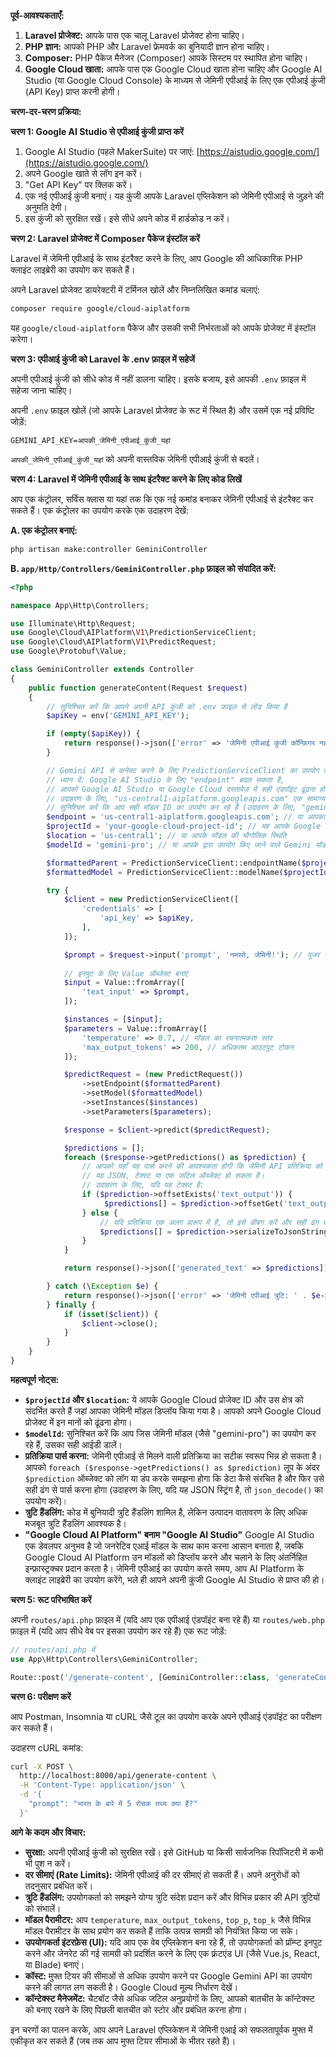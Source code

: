 
**पूर्व-आवश्यकताएँ:**

1.  **Laravel प्रोजेक्ट:** आपके पास एक चालू Laravel प्रोजेक्ट होना चाहिए।
2.  **PHP ज्ञान:** आपको PHP और Laravel फ्रेमवर्क का बुनियादी ज्ञान होना चाहिए।
3.  **Composer:** PHP पैकेज मैनेजर (Composer) आपके सिस्टम पर स्थापित होना चाहिए।
4.  **Google Cloud खाता:** आपके पास एक Google Cloud खाता होना चाहिए और Google AI Studio (या Google Cloud Console) के माध्यम से जेमिनी एपीआई के लिए एक एपीआई कुंजी (API Key) प्राप्त करनी होगी।

**चरण-दर-चरण प्रक्रिया:**

**चरण 1: Google AI Studio से एपीआई कुंजी प्राप्त करें**

1.  Google AI Studio (पहले MakerSuite) पर जाएं: [https://aistudio.google.com/](https://aistudio.google.com/)
2.  अपने Google खाते से लॉग इन करें।
3.  "Get API Key" पर क्लिक करें।
4.  एक नई एपीआई कुंजी बनाएं। यह कुंजी आपके Laravel एप्लिकेशन को जेमिनी एपीआई से जुड़ने की अनुमति देगी।
5.  इस कुंजी को सुरक्षित रखें। इसे सीधे अपने कोड में हार्डकोड न करें।

**चरण 2: Laravel प्रोजेक्ट में Composer पैकेज इंस्टॉल करें**

Laravel में जेमिनी एपीआई के साथ इंटरैक्ट करने के लिए, आप Google की आधिकारिक PHP क्लाइंट लाइब्रेरी का उपयोग कर सकते हैं।

अपने Laravel प्रोजेक्ट डायरेक्टरी में टर्मिनल खोलें और निम्नलिखित कमांड चलाएं:

```bash
composer require google/cloud-aiplatform
```

यह `google/cloud-aiplatform` पैकेज और उसकी सभी निर्भरताओं को आपके प्रोजेक्ट में इंस्टॉल करेगा।

**चरण 3: एपीआई कुंजी को Laravel के .env फ़ाइल में सहेजें**

अपनी एपीआई कुंजी को सीधे कोड में नहीं डालना चाहिए। इसके बजाय, इसे आपकी `.env` फ़ाइल में सहेजा जाना चाहिए।

अपनी `.env` फ़ाइल खोलें (जो आपके Laravel प्रोजेक्ट के रूट में स्थित है) और उसमें एक नई प्रविष्टि जोड़ें:

```dotenv
GEMINI_API_KEY=आपकी_जेमिनी_एपीआई_कुंजी_यहां
```

`आपकी_जेमिनी_एपीआई_कुंजी_यहां` को अपनी वास्तविक जेमिनी एपीआई कुंजी से बदलें।

**चरण 4: Laravel में जेमिनी एपीआई के साथ इंटरैक्ट करने के लिए कोड लिखें**

आप एक कंट्रोलर, सर्विस क्लास या यहां तक कि एक नई कमांड बनाकर जेमिनी एपीआई से इंटरैक्ट कर सकते हैं। एक कंट्रोलर का उपयोग करके एक उदाहरण देखें:

**A. एक कंट्रोलर बनाएं:**

```bash
php artisan make:controller GeminiController
```

**B. `app/Http/Controllers/GeminiController.php` फ़ाइल को संपादित करें:**

```php
<?php

namespace App\Http\Controllers;

use Illuminate\Http\Request;
use Google\Cloud\AIPlatform\V1\PredictionServiceClient;
use Google\Cloud\AIPlatform\V1\PredictRequest;
use Google\Protobuf\Value;

class GeminiController extends Controller
{
    public function generateContent(Request $request)
    {
        // सुनिश्चित करें कि आपने अपनी API कुंजी को .env फ़ाइल से लोड किया है
        $apiKey = env('GEMINI_API_KEY');

        if (empty($apiKey)) {
            return response()->json(['error' => 'जेमिनी एपीआई कुंजी कॉन्फ़िगर नहीं है।'], 500);
        }

        // Gemini API से कनेक्ट करने के लिए PredictionServiceClient का उपयोग करें
        // ध्यान दें: Google AI Studio के लिए "endpoint" बदल सकता है,
        // आपको Google AI Studio या Google Cloud दस्तावेज़ में सही एंडपॉइंट ढूंढना होगा।
        // उदाहरण के लिए, "us-central1-aiplatform.googleapis.com" एक सामान्य एंडपॉइंट है।
        // सुनिश्चित करें कि आप सही मॉडल ID का उपयोग कर रहे हैं (उदाहरण के लिए, "gemini-pro" या "gemini-ultra")
        $endpoint = 'us-central1-aiplatform.googleapis.com'; // या आपका विशिष्ट एंडपॉइंट
        $projectId = 'your-google-cloud-project-id'; // यह आपके Google Cloud प्रोजेक्ट का ID होगा
        $location = 'us-central1'; // या आपके मॉडल की भौगोलिक स्थिति
        $modelId = 'gemini-pro'; // या आपके द्वारा उपयोग किए जाने वाले Gemini मॉडल का ID

        $formattedParent = PredictionServiceClient::endpointName($projectId, $location, $endpoint);
        $formattedModel = PredictionServiceClient::modelName($projectId, $location, $modelId);

        try {
            $client = new PredictionServiceClient([
                'credentials' => [
                    'api_key' => $apiKey,
                ],
            ]);

            $prompt = $request->input('prompt', 'नमस्ते, जेमिनी!'); // यूजर से प्रॉम्प्ट प्राप्त करें
            
            // इनपुट के लिए Value ऑब्जेक्ट बनाएं
            $input = Value::fromArray([
                'text_input' => $prompt,
            ]);

            $instances = [$input];
            $parameters = Value::fromArray([
                'temperature' => 0.7, // मॉडल का रचनात्मकता स्तर
                'max_output_tokens' => 200, // अधिकतम आउटपुट टोकन
            ]);

            $predictRequest = (new PredictRequest())
                ->setEndpoint($formattedParent)
                ->setModel($formattedModel)
                ->setInstances($instances)
                ->setParameters($parameters);

            $response = $client->predict($predictRequest);

            $predictions = [];
            foreach ($response->getPredictions() as $prediction) {
                // आपको यहाँ यह पार्स करने की आवश्यकता होगी कि जेमिनी API प्रतिक्रिया को कैसे संरचित करता है।
                // यह JSON, टेक्स्ट या एक जटिल ऑब्जेक्ट हो सकता है।
                // उदाहरण के लिए, यदि यह टेक्स्ट है:
                if ($prediction->offsetExists('text_output')) {
                     $predictions[] = $prediction->offsetGet('text_output');
                } else {
                    // यदि प्रतिक्रिया एक अलग प्रारूप में है, तो इसे डीबग करें और सही ढंग से पार्स करें।
                    $predictions[] = $prediction->serializeToJsonString(); 
                }
            }

            return response()->json(['generated_text' => $predictions]);

        } catch (\Exception $e) {
            return response()->json(['error' => 'जेमिनी एपीआई त्रुटि: ' . $e->getMessage()], 500);
        } finally {
            if (isset($client)) {
                $client->close();
            }
        }
    }
}
```

**महत्वपूर्ण नोट्स:**

  * **`$projectId` और `$location`:** ये आपके Google Cloud प्रोजेक्ट ID और उस क्षेत्र को संदर्भित करते हैं जहां आपका जेमिनी मॉडल डिप्लॉय किया गया है। आपको अपने Google Cloud प्रोजेक्ट में इन मानों को ढूंढना होगा।
  * **`$modelId`:** सुनिश्चित करें कि आप जिस जेमिनी मॉडल (जैसे "gemini-pro") का उपयोग कर रहे हैं, उसका सही आईडी डालें।
  * **प्रतिक्रिया पार्स करना:** जेमिनी एपीआई से मिलने वाली प्रतिक्रिया का सटीक स्वरूप भिन्न हो सकता है। आपको `foreach ($response->getPredictions() as $prediction)` लूप के अंदर `$prediction` ऑब्जेक्ट को लॉग या डंप करके समझना होगा कि डेटा कैसे संरचित है और फिर उसे सही ढंग से पार्स करना होगा (उदाहरण के लिए, यदि यह JSON स्ट्रिंग है, तो `json_decode()` का उपयोग करें)।
  * **त्रुटि हैंडलिंग:** कोड में बुनियादी त्रुटि हैंडलिंग शामिल है, लेकिन उत्पादन वातावरण के लिए अधिक मजबूत त्रुटि हैंडलिंग आवश्यक है।
  * **"Google Cloud AI Platform" बनाम "Google AI Studio"** Google AI Studio एक डेवलपर अनुभव है जो जनरेटिव एआई मॉडल के साथ काम करना आसान बनाता है, जबकि Google Cloud AI Platform उन मॉडलों को डिप्लॉय करने और चलाने के लिए अंतर्निहित इन्फ्रास्ट्रक्चर प्रदान करता है। जेमिनी एपीआई का उपयोग करते समय, आप AI Platform के क्लाइंट लाइब्रेरी का उपयोग करेंगे, भले ही आपने अपनी कुंजी Google AI Studio से प्राप्त की हो।

**चरण 5: रूट परिभाषित करें**

अपनी `routes/api.php` फ़ाइल में (यदि आप एक एपीआई एंडपॉइंट बना रहे हैं) या `routes/web.php` फ़ाइल में (यदि आप सीधे वेब पर इसका उपयोग कर रहे हैं) एक रूट जोड़ें:

```php
// routes/api.php में
use App\Http\Controllers\GeminiController;

Route::post('/generate-content', [GeminiController::class, 'generateContent']);
```

**चरण 6: परीक्षण करें**

आप Postman, Insomnia या cURL जैसे टूल का उपयोग करके अपने एपीआई एंडपॉइंट का परीक्षण कर सकते हैं।

उदाहरण cURL कमांड:

```bash
curl -X POST \
  http://localhost:8000/api/generate-content \
  -H 'Content-Type: application/json' \
  -d '{
    "prompt": "भारत के बारे में 5 रोचक तथ्य क्या हैं?"
  }'
```

**आगे के कदम और विचार:**

  * **सुरक्षा:** अपनी एपीआई कुंजी को सुरक्षित रखें। इसे GitHub या किसी सार्वजनिक रिपॉजिटरी में कभी भी पुश न करें।
  * **दर सीमाएं (Rate Limits):** जेमिनी एपीआई की दर सीमाएं हो सकती हैं। अपने अनुरोधों को तदनुसार प्रबंधित करें।
  * **त्रुटि हैंडलिंग:** उपयोगकर्ता को समझने योग्य त्रुटि संदेश प्रदान करें और विभिन्न प्रकार की API त्रुटियों को संभालें।
  * **मॉडल पैरामीटर:** आप `temperature`, `max_output_tokens`, `top_p`, `top_k` जैसे विभिन्न मॉडल पैरामीटर के साथ प्रयोग कर सकते हैं ताकि उत्पन्न सामग्री को नियंत्रित किया जा सके।
  * **उपयोगकर्ता इंटरफ़ेस (UI):** यदि आप एक वेब एप्लिकेशन बना रहे हैं, तो उपयोगकर्ता को प्रॉम्प्ट इनपुट करने और जेनरेट की गई सामग्री को प्रदर्शित करने के लिए एक फ़्रंटएंड UI (जैसे Vue.js, React, या Blade) बनाएं।
  * **कॉस्ट:** मुफ्त टियर की सीमाओं से अधिक उपयोग करने पर Google Gemini API का उपयोग करने की लागत लग सकती है। Google Cloud मूल्य निर्धारण देखें।
  * **कॉन्टेक्स्ट मैनेजमेंट:** चैटबॉट जैसे अधिक जटिल अनुप्रयोगों के लिए, आपको बातचीत के कॉन्टेक्स्ट को बनाए रखने के लिए पिछली बातचीत को स्टोर और प्रबंधित करना होगा।

इन चरणों का पालन करके, आप अपने Laravel एप्लिकेशन में जेमिनी एआई को सफलतापूर्वक मुफ्त में एकीकृत कर सकते हैं (जब तक आप मुफ्त टियर सीमाओं के भीतर रहते हैं)।